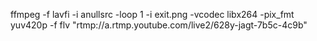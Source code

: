 ffmpeg -f lavfi -i anullsrc -loop 1 -i exit.png -vcodec libx264 -pix_fmt yuv420p -f flv "rtmp://a.rtmp.youtube.com/live2/628y-jagt-7b5c-4c9b"

